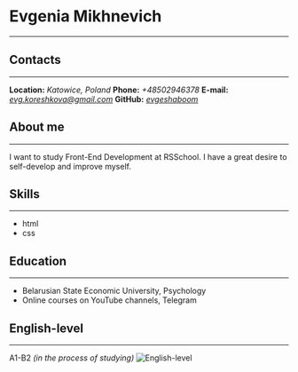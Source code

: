 # Evgenia Mikhnevich
***

## Contacts
***
**Location:** *Katowice, Poland*
**Phone:** *+48502946378*
**E-mail:** *evg.koreshkova@gmail.com*
**GitHub:** *[evgeshaboom](https://github.com/evgeshaboom)*

## About me
***
I want to study Front-End Development at RSSchool. I have a great desire to self-develop and improve myself.

## Skills
***
* html
* css

## Education
***
* Belarusian State Economic University, Psychology
* Online courses on YouTube channels, Telegram

## English-level
***
A1-B2 *(in the process of studying)*
![English-level](english.png)


